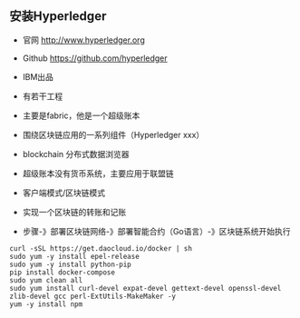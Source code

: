 ## 安装Hyperledger

* 官网
http://www.hyperledger.org

* Github
https://github.com/hyperledger


* IBM出品

* 有若干工程

* 主要是fabric，他是一个超级账本

* 围绕区块链应用的一系列组件（Hyperledger xxx）

* blockchain 分布式数据浏览器

* 超级账本没有货币系统，主要应用于联盟链

* 客户端模式/区块链模式

* 实现一个区块链的转账和记账

* 步骤-》部署区块链网络-》部署智能合约（Go语言）-》区块链系统开始执行



```shell
curl -sSL https://get.daocloud.io/docker | sh
sudo yum -y install epel-release
sudo yum -y install python-pip
pip install docker-compose
sudo yum clean all
sudo yum install curl-devel expat-devel gettext-devel openssl-devel zlib-devel gcc perl-ExtUtils-MakeMaker -y
yum -y install npm

```
